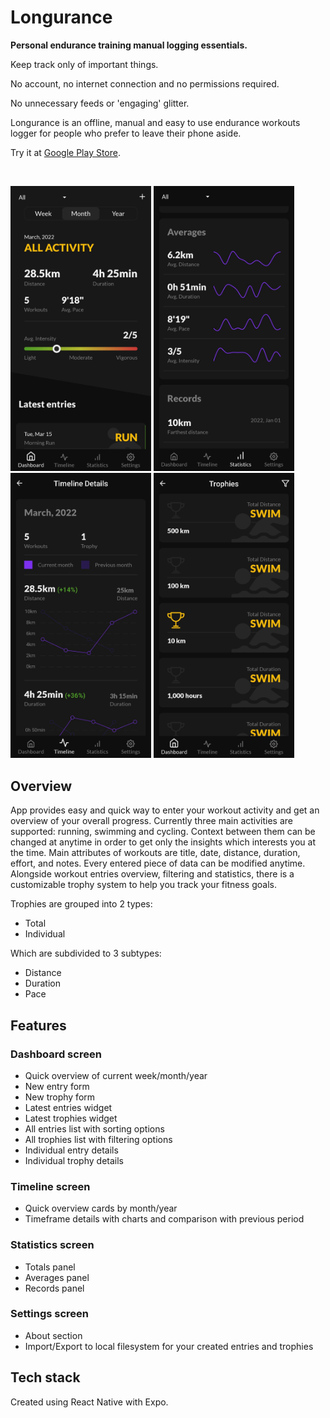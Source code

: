 # Longurance

**Personal endurance training manual logging essentials.**

Keep track only of important things.

No account, no internet connection and no permissions required.

No unnecessary feeds or 'engaging' glitter.

Longurance is an offline, manual and easy to use endurance workouts logger for people who prefer to leave their phone aside.

Try it at <a href="https://play.google.com/store/apps/details?id=com.longurance.app" target="_blank">Google Play Store</a>.

<br/>

<p>
    <img src="./screenshots/dashboard_screen.jpg" width="225" />
    <img src="./screenshots/statistics_screen.jpg" width="225" />
    <img src="./screenshots/timeline_details_screen.jpg" width="225" />
    <img src="./screenshots/trophies_list_screen.jpg" width="225" />
</p>

## Overview

[//]: # (| Syntax                                           | Description | | |)

[//]: # (|--------------------------------------------------| ----------- | --- | --- )

[//]: # (| ![Dashboard]&#40;./screenshots/dashboard_screen.jpg&#41; | ![Dashboard]&#40;./screenshots/dashboard_screen.jpg&#41;       |  ![Dashboard]&#40;./screenshots/dashboard_screen.jpg&#41;  |  ![Dashboard]&#40;./screenshots/dashboard_screen.jpg&#41;  |)

[//]: # (![Dashboard]&#40;./screenshots/dashboard_screen.jpg&#41;)

[//]: # (![Timeline]&#40;./screenshots/timeline_details_screen.jpg&#41;)

[//]: # (![Statistics]&#40;./screenshots/statistics_screen.jpg&#41;)

[//]: # (![Trophies]&#40;./screenshots/trophies_list_screen.jpg&#41;)

App provides easy and quick way to enter your workout activity and get an overview of your overall progress. Currently three main activities are supported: running, swimming and cycling. Context between them can be changed at anytime in order to get only the insights which interests you at the time. Main attributes of workouts are title, date, distance, duration, effort, and notes. Every entered piece of data can be modified anytime. Alongside workout entries overview, filtering and statistics, there is a customizable trophy system to help you track your fitness goals.

Trophies are grouped into 2 types:

- Total
- Individual

Which are subdivided to 3 subtypes:

- Distance
- Duration
- Pace

## Features

### Dashboard screen

- Quick overview of current week/month/year
- New entry form
- New trophy form
- Latest entries widget
- Latest trophies widget
- All entries list with sorting options
- All trophies list with filtering options
- Individual entry details
- Individual trophy details

### Timeline screen

- Quick overview cards by month/year
- Timeframe details with charts and comparison with previous period

### Statistics screen

- Totals panel
- Averages panel
- Records panel

### Settings screen

- About section
- Import/Export to local filesystem for your created entries and trophies

## Tech stack

Created using React Native with Expo.
